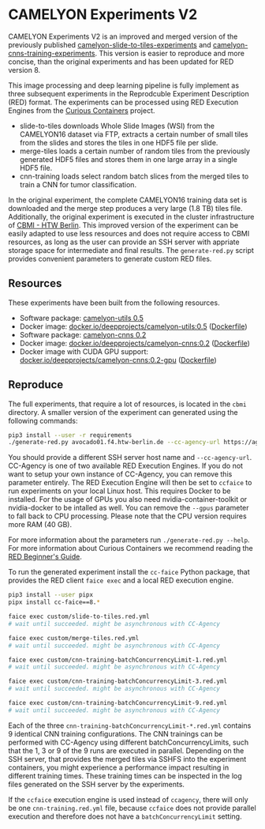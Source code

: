 # CAMELYON Experiments V2

CAMELYON Experiments V2 is an improved and merged version of the previously published [camelyon-slide-to-tiles-experiments](https://github.com/deep-projects/camelyon-slide-to-tiles-experiments) and [camelyon-cnns-training-experiments](https://github.com/deep-projects/camelyon-cnns-training-experiments).
This version is easier to reproduce and more concise, than the original experiments and has been updated for RED version 8.

This image processing and deep learning pipeline is fully implement as three subsequent experiments in the Reprodcuble Experiment Description (RED) format.
The experiments can be processed using RED Execution Engines from the [Curious Containers](https://www.curious-containers.cc/) project.

* slide-to-tiles downloads Whole Slide Images (WSI) from the CAMELYON16 dataset via FTP, extracts a certain number of small tiles from the slides and stores the tiles in one HDF5 file per slide.
* merge-tiles loads a certain number of random tiles from the previously generated HDF5 files and stores them in one large array in a single HDF5 file.
* cnn-training loads select random batch slices from the merged tiles to train a CNN for tumor classification.

In the original experiment, the complete CAMELYON16 training data set is downloaded and the merge step produces a very large (1.8 TB) tiles file.
Additionally, the original experiment is executed in the cluster infrastructure of [CBMI - HTW Berlin](https://cbmi.htw-berlin.de/).
This improved version of the experiment can be easily adapted to use less resources and does not require access to CBMI resources, as long as the user can provide an SSH server with appriate storage space for intermediate and final results.
The `generate-red.py` script provides convenient parameters to generate custom RED files.

## Resources

These experiments have been built from the following resources.

* Software package: [camelyon-utils 0.5](https://github.com/deep-projects/camelyon-utils/releases/tag/0.5)
* Docker image: [docker.io/deepprojects/camelyon-utils:0.5](https://cloud.docker.com/u/deepprojects/repository/docker/deepprojects/camelyon-utils) ([Dockerfile](https://github.com/deep-projects/appliances/tree/master/camelyon-utils/0.5))
* Software package: [camelyon-cnns 0.2](https://github.com/deep-projects/camelyon-utils)
* Docker image: [docker.io/deepprojects/camelyon-cnns:0.2](https://cloud.docker.com/u/deepprojects/repository/docker/deepprojects/camelyon-cnns) ([Dockerfile](https://github.com/deep-projects/appliances/tree/master/camelyon-cnns/0.2))
* Docker image with CUDA GPU support: [docker.io/deepprojects/camelyon-cnns:0.2-gpu](https://cloud.docker.com/u/deepprojects/repository/docker/deepprojects/camelyon-cnns) ([Dockerfile](https://github.com/deep-projects/appliances/tree/master/camelyon-cnns/0.2-gpu))


## Reproduce

The full experiments, that require a lot of resources, is located in the `cbmi` directory.
A smaller version of the experiment can generated using the following commands:

```bash
pip3 install --user -r requirements
./generate-red.py avocado01.f4.htw-berlin.de --cc-agency-url https://agency.f4.htw-berlin.de/cc --output-dir custom --tumor-slides-end-index 4 --normal-slides-end-index 4 --num-tiles 256 --gpus 1 --epochs 1
```

You should provide a different SSH server host name and `--cc-agency-url`.
CC-Agency is one of two available RED Execution Engines.
If you do not want to setup your own instance of CC-Agency, you can remove this parameter entirely.
The RED Execution Engine will then be set to `ccfaice` to run experiments on your local Linux host.
This requires Docker to be installed.
For the usage of GPUs you also need nvidia-container-toolkit or nvidia-docker to be intalled as well.
You can remove the `--gpus` parameter to fall back to CPU processing.
Please note that the CPU version requires more RAM (40 GB).

For more information about the parameters run `./generate-red.py --help`. For more information about Curious Containers we recommend reading the [RED Beginner's Guide](https://www.curious-containers.cc/docs/red-beginners-guide).

To run the generated experiment install the `cc-faice` Python package, that provides the RED client `faice exec` and a local RED execution engine.

```bash
pip3 install --user pipx
pipx install cc-faice==8.*

faice exec custom/slide-to-tiles.red.yml
# wait until succeeded. might be asynchronous with CC-Agency

faice exec custom/merge-tiles.red.yml
# wait until succeeded. might be asynchronous with CC-Agency

faice exec custom/cnn-training-batchConcurrencyLimit-1.red.yml
# wait until succeeded. might be asynchronous with CC-Agency

faice exec custom/cnn-training-batchConcurrencyLimit-3.red.yml
# wait until succeeded. might be asynchronous with CC-Agency

faice exec custom/cnn-training-batchConcurrencyLimit-9.red.yml
# wait until succeeded. might be asynchronous with CC-Agency
```

Each of the three `cnn-training-batchConcurrencyLimit-*.red.yml` contains 9 identical CNN training configurations.
The CNN trainings can be performed with CC-Agency using different batchConcurrencyLimits, such that the 1, 3 or 9 of the 9 runs are executed in parallel.
Depending on the SSH server, that provides the merged tiles via SSHFS into the experiment containers, you might experience a performance impact resulting in different training times.
These training times can be inspected in the log files generated on the SSH server by the experiments.

If the `ccfaice` execution engine is used instead of `ccagency`, there will only be one `cnn-training.red.yml` file, because `ccfaice` does not provide parallel execution and therefore does not have a `batchConcurrencyLimit` setting.
